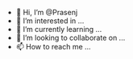 - 👋 Hi, I’m @Prasenj
- 👀 I’m interested in ...
- 🌱 I’m currently learning ...
- 💞️ I’m looking to collaborate on ...
- 📫 How to reach me ...

<!---
Prasenj/Prasenj is a ✨ special ✨ repository because its `README.md` (this file) appears on your GitHub profile.
You can click the Preview link to take a look at your changes.
--->
